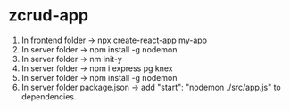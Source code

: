 # zcrud-app

1. In frontend folder -> npx create-react-app my-app
2. In server folder -> npm install -g nodemon
3. In server folder -> nm init-y
4. In server folder -> npm i express pg knex
5. In server folder -> npm install -g nodemon
6. In server folder package.json -> add "start": "nodemon ./src/app.js" to dependencies.
